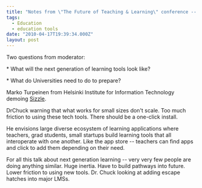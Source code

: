 ```yaml
---
title: "Notes from \"The Future of Teaching & Learning\" conference -- Tools and Technology Models"
tags:
  - Education
  - education tools
date: "2010-04-17T19:39:34.000Z"
layout: post
---
```


Two questions from moderator:  

  

\* What will the next generation of learning tools look like?  

\* What do Universities need to do to prepare?  

  

Marko Turpeinen from Helsinki Institute for Information Technology demoing [Sizzle][0].  

  

DrChuck warning that what works for small sizes don't scale. Too much friction to using these tech tools. There should be a one-click install.  

  

He envisions large diverse ecosystem of learning applications where teachers, grad students, small startups build learning tools that all interoperate with one another. Like the app store -- teachers can find apps and click to add them depending on their need.   

  

For all this talk about next generation learning -- very very few people are doing anything similar. Huge inertia. Have to build pathways into future. Lower friction to using new tools. Dr. Chuck looking at adding escape hatches into major LMSs. 

[0]: http://www.sizzlelab.org/